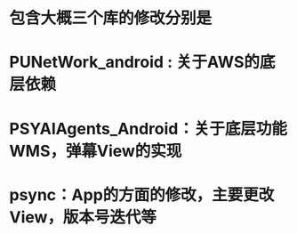 # 包含大概三个库的修改分别是
# PUNetWork_android : 关于AWS的底层依赖
# PSYAIAgents_Android：关于底层功能WMS，弹幕View的实现
# psync：App的方面的修改，主要更改View，版本号迭代等
